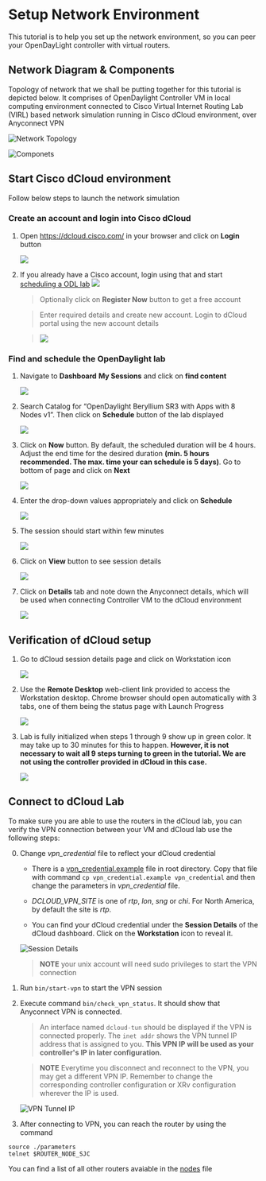 # Setup Network Environment

This tutorial is to help you set up the network environment, so you can peer your OpenDayLight controller with virtual routers.

## Network Diagram & Components

Topology of network that we shall be putting together for this tutorial
is depicted below. It comprises of OpenDaylight Controller VM in local
computing environment connected to Cisco Virtual Internet Routing Lab
(VIRL) based network simulation running in Cisco dCloud environment,
over Anyconnect VPN

![Network Topology](./images/dcloud/topology.png)

![Componets](./images/image2.png)

## Start Cisco dCloud environment

Follow below steps to launch the network simulation

### Create an account and login into Cisco dCloud

1.  Open <https://dcloud.cisco.com/> in your browser and click on
    **Login** button
    
	![](./images/image3.png)
	
2.  If you already have a Cisco account, login using that and start [scheduling a ODL lab](#schedule)
	![](./images/image4.png)
	
	> Optionally click on **Register Now** button to get a free account
    
	> Enter required details and create new account. Login to dCloud
    portal using the new account details

	> ![](./images/image5.png)

### <a name="schedule">Find and schedule the OpenDaylight lab</a>

1.  Navigate to **Dashboard** **My Sessions** and click on **find
    content**

	![](./images/image6.png)

2.  Search Catalog for “OpenDaylight Beryllium SR3 with Apps with 8 Nodes v1”. Then click on **Schedule** button of the lab displayed

	![](./images/dcloud/dcloud-catalog.png)
	
4.  Click on **Now** button. By default, the scheduled duration will be 4 hours. Adjust the end time for the desired duration **(min. 5 hours recommended. The max. time your can schedule is 5 days)**. Go to bottom of page and click on **Next**

	![](./images/dcloud/dcloud-schedule.png)

5.  Enter the drop-down values appropriately and click on **Schedule**

	![](./images/image10.png)

6.  The session should start within few minutes

	![](./images/image11.png)

7.  Click on **View** button to see session details

	![](./images/image12.png)

8.  Click on **Details** tab and note down the Anyconnect details, which will be used when connecting Controller VM to the dCloud environment

	![](./images/image13.png)

## Verification of dCloud setup

1.  Go to dCloud session details page and click on Workstation icon

	![](./images/image14.png)

2.  Use the **Remote Desktop** web-client link provided to access the
    Workstation desktop. Chrome browser should open automatically with 3
    tabs, one of them being the status page with Launch Progress

	![](./images/image15.png)

3.  Lab is fully initialized when steps 1 through 9 show up in
    green color. It may take up to 30 minutes for this to happen.
    **However, it is not necessary to wait all 9 steps turning to green in the tutorial.  We are not using the controller provided in dCloud in this case.**

	![](./images/image16.png)
	
## <a name="connect-to-dcloud-lab">Connect to dCloud Lab</a>

To make sure you are able to use the routers in the dCloud lab, you can verify the VPN connection between your VM and dCloud lab use the following steps: 

0. Change *vpn\_credential* file to reflect your dCloud credential

   * There is a [vpn_credential.example](../../vpn_credential.example) file in root directory. Copy that file with command `cp vpn_credential.example vpn_credential` and then change the parameters in *vpn_credential* file.
	
	* *DCLOUD\_VPN\_SITE* is one of *rtp*, *lon*, *sng* or *chi*. For North America, by default the site is *rtp*.

	* You can find your dCloud credential under the **Session Details** of the dCloud dashboard.  Click on the **Workstation** icon to reveal it.

	![Session Details](./images/dcloud/session-details.png)

	> **NOTE** your unix account will need sudo privileges to start the VPN connection

1.  Run `bin/start-vpn` to start the VPN session

1.  Execute command `bin/check_vpn_status`. It should show that Anyconnect VPN is connected.

	> An interface named `dcloud-tun` should be displayed if the VPN is connected properly.  The `inet addr` shows the VPN tunnel IP address that is assigned to you.  **This VPN IP will be used as your controller's IP in later configuration.**
	
	> **NOTE** Everytime you disconnect and reconnect to the VPN, you may get a different VPN IP.  Remember to change the corresponding controller configuration or XRv configuration wherever the IP is used.
	
	![VPN Tunnel IP](./images/dcloud/check-vpn-status.png)
	
3.  After connecting to VPN, you can reach the router by using the command

  ```
  source ./parameters
  telnet $ROUTER_NODE_SJC
  ```

  You can find a list of all other routers avaiable in the [nodes](./nodes) file